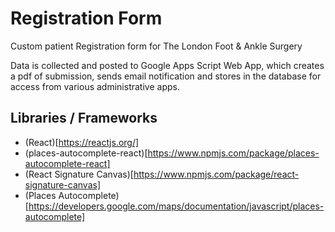 # Registration Form

Custom patient Registration form for The London Foot & Ankle Surgery

Data is collected and posted to Google Apps Script Web App, which creates a pdf of submission, sends email notification and stores in the database for access from various administrative apps.

## Libraries / Frameworks

 - (React)[https://reactjs.org/]
 - (places-autocomplete-react)[https://www.npmjs.com/package/places-autocomplete-react]
 - (React Signature Canvas)[https://www.npmjs.com/package/react-signature-canvas]
 - (Places Autocomplete)[https://developers.google.com/maps/documentation/javascript/places-autocomplete]